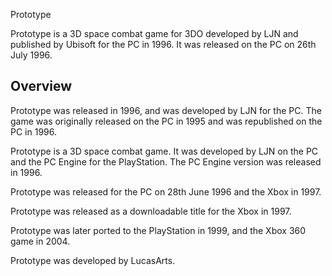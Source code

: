 
Prototype

Prototype is a 3D space combat game for 3DO developed by LJN and published by Ubisoft for the PC in 1996. It was released on the PC on 26th July 1996.

## Overview

Prototype was released in 1996, and was developed by LJN for the PC. The game was originally released on the PC in 1995 and was republished on the PC in 1996.

Prototype is a 3D space combat game. It was developed by LJN on the PC and the PC Engine for the PlayStation. The PC Engine version was released in 1996.

Prototype was released for the PC on 28th June 1996 and the Xbox in 1997.

Prototype was released as a downloadable title for the Xbox in 1997.

Prototype was later ported to the PlayStation in 1999, and the Xbox 360 game in 2004.

Prototype was developed by LucasArts.
